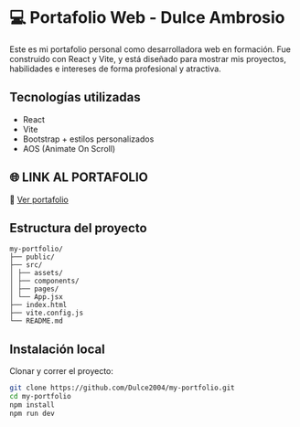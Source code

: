 # 💻 Portafolio Web - Dulce Ambrosio

Este es mi portafolio personal como desarrolladora web en formación. Fue construido con React y Vite, y está diseñado para mostrar mis proyectos, habilidades e intereses de forma profesional y atractiva.

## Tecnologías utilizadas

-  React
-  Vite
-  Bootstrap + estilos personalizados
-  AOS (Animate On Scroll)

## 🌐 LINK AL PORTAFOLIO 

🔗 [Ver portafolio](https://calicheoficial.lat/231143/Portafolio/dist/index.html)

##  Estructura del proyecto
    my-portfolio/
    ├── public/
    ├── src/
    │ ├── assets/
    │ ├── components/
    │ ├── pages/
    │ └── App.jsx
    ├── index.html
    ├── vite.config.js
    └── README.md

##  Instalación local

Clonar y correr el proyecto:

```bash
git clone https://github.com/Dulce2004/my-portfolio.git
cd my-portfolio
npm install
npm run dev
